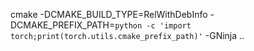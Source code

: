 cmake -DCMAKE_BUILD_TYPE=RelWithDebInfo -DCMAKE_PREFIX_PATH=`python -c 'import torch;print(torch.utils.cmake_prefix_path)'` -GNinja ..
